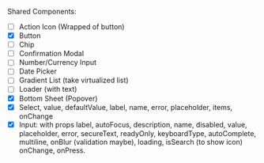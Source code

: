 Shared Components:
- [ ] Action Icon (Wrapped of button)
- [x] Button
- [ ] Chip
- [ ] Confirmation Modal
- [ ] Number/Currency Input
- [ ] Date Picker
- [ ] Gradient List (take virtualized list)
- [ ] Loader (with text)
- [x] Bottom Sheet (Popover)
- [x] Select, value, defaultValue, label, name, error, placeholder, items, onChange
- [x] Input: with props label, autoFocus, description, name, disabled, value, placeholder, error, secureText, readyOnly, keyboardType, autoComplete, multiline, onBlur (validation maybe), loading, isSearch (to show icon) onChange, onPress.
